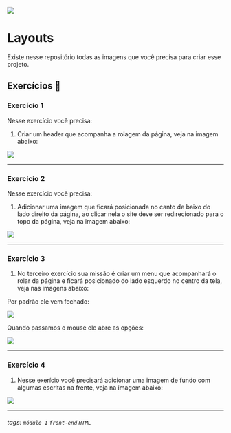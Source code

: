 ![](https://i.imgur.com/xG74tOh.png)

# Layouts


Existe nesse repositório todas as imagens que você precisa para criar esse projeto.

## Exercícios 🏫


### Exercício 1


Nesse exercício você precisa:

1. Criar um header que acompanha a rolagem da página, veja na imagem abaixo:

![](https://i.imgur.com/KPkt3Tn.png)


---

### Exercício 2

Nesse exercício você precisa:

1. Adicionar uma imagem que ficará posicionada no canto de baixo do lado direito da página, ao clicar nela o site deve ser redirecionado para o topo da página, veja na imagem abaixo:

![](https://i.imgur.com/8BwEkJ2.png)

---

### Exercício 3


1. No terceiro exercício sua missão é criar um menu que acompanhará o rolar da página e ficará posicionado do lado esquerdo no centro da tela, veja nas imagens abaixo:

Por padrão ele vem fechado:

![](https://i.imgur.com/MhV9Fe1.png)



Quando passamos o mouse ele abre as opções:

![](https://i.imgur.com/peSuKlw.png)

---
    
### Exercício 4

1. Nesse exerício você precisará adicionar uma imagem de fundo com algumas escritas na frente, veja na imagem abaixo:

![](https://i.imgur.com/lfTtWKg.png)


---

###### tags: `módulo 1` `front-end` `HTML`
